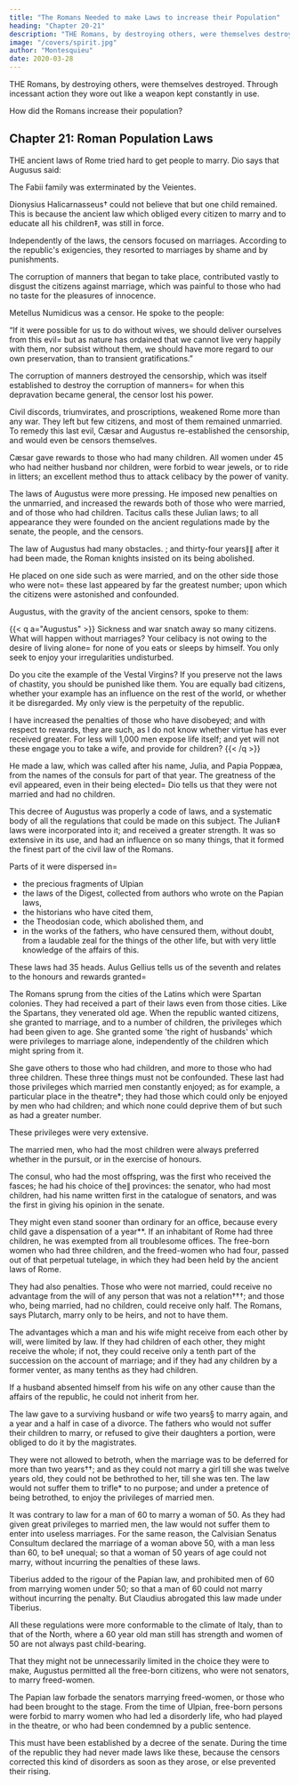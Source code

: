 ```yaml
---
title: "The Romans Needed to make Laws to increase their Population"
heading: "Chapter 20-21"
description: "THE Romans, by destroying others, were themselves destroyed. Through incessant action they wore out like a weapon kept constantly in use"
image: "/covers/spirit.jpg"
author: "Montesquieu"
date: 2020-03-28
---
```



THE Romans, by destroying others, were themselves destroyed. Through incessant action they wore out like a weapon kept constantly in use.

How did the Romans increase their population?


## Chapter 21: Roman Population Laws

THE ancient laws of Rome tried hard to get people to marry. Dio says that Augusus said:

The Fabii family was exterminated by the Veientes.

Dionysius Halicarnasseus† could not believe that but one child remained. This is because the ancient law which obliged every citizen to marry and to educate all his children‡, was still in force.

Independently of the laws, the censors focused on marriages. According to the republic's exigencies, they resorted to marriages by shame and by punishments.

The corruption of manners that began to take place, contributed vastly to disgust the citizens against marriage, which was painful to those who had no taste for the pleasures of innocence. 

Metellus Numidicus was a censor. He spoke to the people:

“If it were possible for us to do without wives, we should deliver ourselves from this evil=  but as nature has ordained that we cannot live very happily with them, nor subsist without them, we should have more regard to our own preservation, than to transient gratifications.”

The corruption of manners destroyed the censorship, which was itself established to destroy the corruption of manners=  for when this depravation became general, the censor lost his power.

Civil discords, triumvirates, and proscriptions, weakened Rome more than any war. They left but few citizens, and most of them remained unmarried. To remedy this last evil, Cæsar and Augustus re-established the censorship, and would even be censors themselves. 

Cæsar gave rewards to those who had many children. All women under 45 who had neither husband nor children, were forbid to wear jewels, or to ride in litters; an excellent method thus to attack celibacy by the power of vanity. 

The laws of Augustus were more pressing. He imposed new penalties on the unmarried, and increased the rewards both of those who were married, and of those who had children. Tacitus calls these Julian laws; to all appearance they were founded on the ancient regulations made by the senate, the people, and the censors.

The law of Augustus had many obstacles. ; and thirty-four years∥∥ after it had been made, the Roman knights insisted on its being abolished. 

He placed on one side such as were married, and on the other side those who were not=  these last appeared by far the greatest number; upon which the citizens were astonished and confounded. 

Augustus, with the gravity of the ancient censors, spoke to them:

{{< q a="Augustus" >}}
Sickness and war snatch away so many citizens. What will happen without marriages? Your celibacy is not owing to the desire of living alone=  for none of you eats or sleeps by himself. You only seek to enjoy your irregularities undisturbed. 

Do you cite the example of the Vestal Virgins? If you preserve not the laws of chastity, you should be punished like them. You are equally bad citizens, whether your example has an influence on the rest of the world, or whether it be disregarded. My only view is the perpetuity of the republic.

I have increased the penalties of those who have disobeyed; and with respect to rewards, they are such, as I do not know whether virtue has ever received greater. For less will 1,000 men expose life itself; and yet will not these engage you to take a wife, and provide for children?
{{< /q >}}


He made a law, which was called after his name, Julia, and Papia Poppæa, from the names of the consuls for part of that year. The greatness of the evil appeared, even in their being elected=  Dio tells us that they were not married and had no children.

This decree of Augustus was properly a code of laws, and a systematic body of all the regulations that could be made on this subject. The Julian‡ laws were incorporated into it; and received a greater strength. It was so extensive in its use, and had an influence on so many things, that it formed the finest part of the civil law of the Romans.

Parts of it were dispersed in= 
- the precious fragments of Ulpian
- the laws of the Digest, collected from authors who wrote on the Papian laws, 
- the historians who have cited them,
- the Theodosian code, which abolished them, and
- in the works of the fathers, who have censured them, without doubt, from a laudable zeal for the things of the other life, but with very little knowledge of the affairs of this.

These laws had 35 heads. Aulus Gellius tells us of the seventh and relates to the honours and rewards granted= 

The Romans sprung from the cities of the Latins which were Spartan colonies. They had received a part of their laws even from those cities. Like the Spartans, they venerated old age. When the republic wanted citizens, she granted to marriage, and to a number of children, the privileges which had been given to age. She granted some 'the right of husbands' which were privileges to marriage alone, independently of the children which might spring from it.

She gave others to those who had children, and more to those who had three children. These three things must not be confounded. These last had those privileges which married men constantly enjoyed; as for example, a particular place in the theatre*; they had those which could only be enjoyed by men who had children; and which none could deprive them of but such as had a greater number.

These privileges were very extensive.

The married men, who had the most children were always preferred whether in the pursuit, or in the exercise of honours. 

The consul, who had the most offspring, was the first who received the fasces; he had his choice of the∥ provinces: the senator, who had most children, had his name written first in the catalogue of senators, and was the first in giving his opinion in the senate. 

They might even stand sooner than ordinary for an office, because every child gave a dispensation of a year**. If an inhabitant of Rome had three children, he was exempted from all troublesome offices. The free-born women who had three children, and the freed-women who had four, passed out of that perpetual tutelage, in which they had been held by the ancient laws of Rome.

They had also penalties. Those who were not married, could receive no advantage from the will of any person that was not a relation†††; and those who, being married, had no children, could receive only half. The Romans, says Plutarch, marry only to be heirs, and not to have them.

The advantages which a man and his wife might receive from each other by will, were limited by law. If they had children of each other, they might receive the whole; if not, they could receive only a tenth part of the succession on the account of marriage; and if they had any children by a former venter, as many tenths as they had children.

If a husband absented himself from his wife on any other cause than the affairs of the republic, he could not inherit from her.

The law gave to a surviving husband or wife two years§ to marry again, and a year and a half in case of a divorce. The fathers who would not suffer their children to marry, or refused to give their daughters a portion, were obliged to do it by the magistrates.

They were not allowed to betroth, when the marriage was to be deferred for more than two years††; and as they could not marry a girl till she was twelve years old, they could not be bethrothed to her, till she was ten. The law would not suffer them to trifle* to no purpose; and under a pretence of being betrothed, to enjoy the privileges of married men.

It was contrary to law for a man of 60 to marry a woman of 50. As they had given great privileges to married men, the law would not suffer them to enter into useless marriages. For the same reason, the Calvisian Senatus Consultum declared the marriage of a woman above 50, with a man less than 60, to be‡ unequal; so that a woman of 50 years of age could not marry, without incurring the penalties of these laws. 

Tiberius added to the rigour of the Papian law, and prohibited men of 60 from marrying women under 50; so that a man of 60 could not marry without incurring the penalty. But Claudius abrogated this law made under Tiberius.

All these regulations were more conformable to the climate of Italy, than to that of the North, where a 60 year old man still has strength and women of 50 are not always past child-bearing.

That they might not be unnecessarily limited in the choice they were to make, Augustus permitted all the free-born citizens, who were not senators, to marry freed-women.

The Papian law forbade the senators marrying freed-women, or those who had been brought to the stage. From the time of Ulpian, free-born persons were forbid to marry women who had led a disorderly life, who had played in the theatre, or who had been condemned by a public sentence.

This must have been established by a decree of the senate. During the time of the republic they had never made laws like these, because the censors corrected this kind of disorders as soon as they arose, or else prevented their rising.

